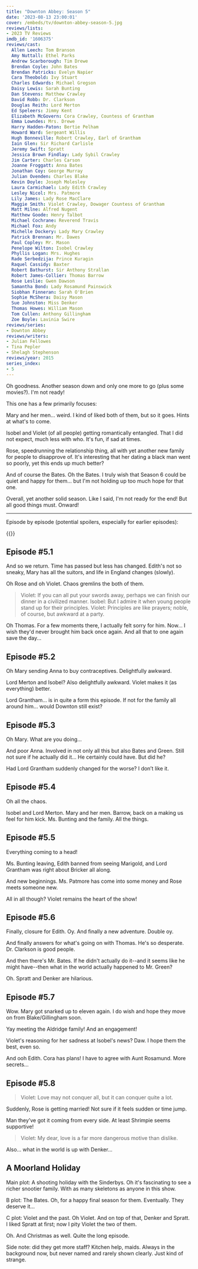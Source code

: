 ```yaml
---
title: "Downton Abbey: Season 5"
date: '2023-08-13 23:00:01'
cover: /embeds/tv/downton-abbey-season-5.jpg
reviews/lists:
- 2023 TV Reviews
imdb_id: '1606375'
reviews/cast:
  Allen Leech: Tom Branson
  Amy Nuttall: Ethel Parks
  Andrew Scarborough: Tim Drewe
  Brendan Coyle: John Bates
  Brendan Patricks: Evelyn Napier
  Cara Theobold: Ivy Stuart
  Charles Edwards: Michael Gregson
  Daisy Lewis: Sarah Bunting
  Dan Stevens: Matthew Crawley
  David Robb: Dr. Clarkson
  Douglas Reith: Lord Merton
  Ed Speleers: Jimmy Kent
  Elizabeth McGovern: Cora Crawley, Countess of Grantham
  Emma Lowndes: Mrs. Drewe
  Harry Hadden-Paton: Bertie Pelham
  Howard Ward: Sergeant Willis
  Hugh Bonneville: Robert Crawley, Earl of Grantham
  Iain Glen: Sir Richard Carlisle
  Jeremy Swift: Spratt
  Jessica Brown Findlay: Lady Sybil Crawley
  Jim Carter: Charles Carson
  Joanne Froggatt: Anna Bates
  Jonathan Coy: George Murray
  Julian Ovenden: Charles Blake
  Kevin Doyle: Joseph Molesley
  Laura Carmichael: Lady Edith Crawley
  Lesley Nicol: Mrs. Patmore
  Lily James: Lady Rose MacClare
  Maggie Smith: Violet Crawley, Dowager Countess of Grantham
  Matt Milne: Alfred Nugent
  Matthew Goode: Henry Talbot
  Michael Cochrane: Reverend Travis
  Michael Fox: Andy
  Michelle Dockery: Lady Mary Crawley
  Patrick Brennan: Mr. Dawes
  Paul Copley: Mr. Mason
  Penelope Wilton: Isobel Crawley
  Phyllis Logan: Mrs. Hughes
  Rade Serbedzija: Prince Kuragin
  Raquel Cassidy: Baxter
  Robert Bathurst: Sir Anthony Strallan
  Robert James-Collier: Thomas Barrow
  Rose Leslie: Gwen Dawson
  Samantha Bond: Lady Rosamund Painswick
  Siobhan Finneran: Sarah O'Brien
  Sophie McShera: Daisy Mason
  Sue Johnston: Miss Denker
  Thomas Howes: William Mason
  Tom Cullen: Anthony Gillingham
  Zoe Boyle: Lavinia Swire
reviews/series:
- Downton Abbey
reviews/writers:
- Julian Fellowes
- Tina Pepler
- Shelagh Stephenson
reviews/year: 2015
series_index:
- 5
---
```

Oh goodness. Another season down and only one more to go (plus some movies?). I'm not ready!

This one has a few primarily focuses:

Mary and her men... weird. I kind of liked both of them, but so it goes. Hints at what's to come. 

Isobel and Violet (of all people) getting romantically entangled. That I did not expect, much less with who. It's fun, if sad at times. 

Rose, speedrunning the relationship thing, all with yet another new family for people to disapprove of. It's interesting that her dating a black man went so poorly, yet this ends up much better? 

And of course the Bates. Oh the Bates. I truly wish that Season 6 could be quiet and happy for them... but I'm not holding up too much hope for that one. 

Overall, yet another solid season. Like I said, I'm not ready for the end! But all good things must. Onward!

<!--more-->

- - - -

Episode by episode (potential spoilers, especially for earlier episodes):

{{<toc>}}

## Episode #5.1

And so we return. Time has passed but less has changed. Edith's not so sneaky, Mary has all the suitors, and life in England changes (slowly). 

Oh Rose and oh Violet. Chaos gremlins the both of them. 

> Violet: If you can all put your swords away, perhaps we can finish our dinner in a civilized manner.
> Isobel: But I admire it when young people stand up for their principles.
> Violet: Principles are like prayers; noble, of course, but awkward at a party.

Oh Thomas. For a few moments there, I actually felt sorry for him. Now... I wish they'd never brought him back once again. And all that to one again save the day...

## Episode #5.2

Oh Mary sending Anna to buy contraceptives. Delightfully awkward. 

Lord Merton and Isobel? Also delightfully awkward. Violet makes it (as everything) better. 

Lord Grantham... is in quite a form this episode. If not for the family all around him... would Downton still exist?

## Episode #5.3

Oh Mary. What are you doing…

And poor Anna. Involved in not only all this but also Bates and Green. Still not sure if he actually did it… He certainly could have. But did he?

Had Lord Grantham suddenly changed for the worse? I don’t like it. 

## Episode #5.4 

Oh all the chaos. 

Isobel and Lord Merton. Mary and her men. Barrow, back on a making us feel for him kick. 
Ms. Bunting and the family. All the things. 

## Episode #5.5

Everything coming to a head! 

Ms. Bunting leaving, Edith banned from seeing Marigold, and Lord Grantham was right about Bricker all along. 

And new beginnings. Ms. Patmore has come into some money and Rose meets someone new. 

All in all though? Violet remains the heart of the show! 

## Episode #5.6

Finally, closure for Edith. Oy. And finally a new adventure. Double oy. 

And finally answers for what's going on with Thomas. He's so desperate. Dr. Clarkson is good people. 

And then there's Mr. Bates. If he didn't actually do it--and it seems like he might have--then what in the world actually happened to Mr. Green? 

Oh. Spratt and Denker are hilarious. 

## Episode #5.7 

Wow. Mary got snarked up to eleven again. I do wish and hope they move on from Blake/Gillingham soon. 

Yay meeting the Aldridge family! And an engagement! 

Violet's reasoning for her sadness at Isobel's news? Daw. I hope them the best, even so. 

And ooh Edith. Cora has plans! I have to agree with Aunt Rosamund. More secrets...

## Episode #5.8

>  Violet: Love may not conquer all, but it can conquer quite a lot.

Suddenly, Rose is getting married! Not sure if it feels sudden or time jump.

Man they’ve got it coming from every side. At least Shrimpie seems supportive!

>  Violet: My dear, love is a far more dangerous motive than dislike.

Also… what in the world is up with Denker…

## A Moorland Holiday

Main plot: A shooting holiday with the Sinderbys. Oh it's fascinating to see a richer snootier family. With as many skeletons as anyone in this show. 

B plot: The Bates. Oh, for a happy final season for them. Eventually. They deserve it... 

C plot: Violet and the past. Oh Violet. And on top of that, Denker and Spratt. I liked Spratt at first; now I pity Violet the two of them. 

Oh. And Christmas as well. Quite the long episode. 

Side note: did they get more staff? Kitchen help, maids. Always in the background now, but never named and rarely shown clearly. Just kind of strange. 